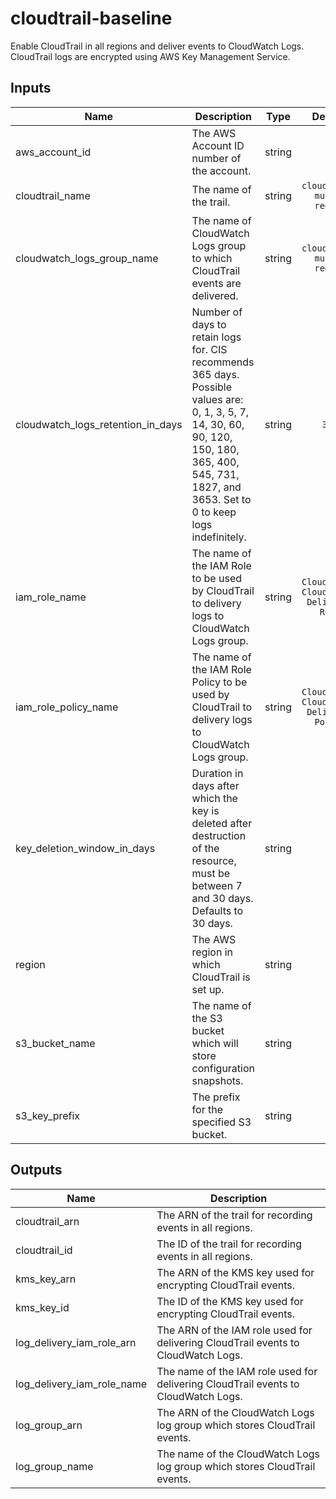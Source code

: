 # cloudtrail-baseline

Enable CloudTrail in all regions and deliver events to CloudWatch Logs. CloudTrail logs are encrypted using AWS Key Management Service.

## Inputs

| Name | Description | Type | Default | Required |
|------|-------------|:----:|:-----:|:-----:|
| aws_account_id | The AWS Account ID number of the account. | string | - | yes |
| cloudtrail_name | The name of the trail. | string | `cloudtrail-multi-region` | no |
| cloudwatch_logs_group_name | The name of CloudWatch Logs group to which CloudTrail events are delivered. | string | `cloudtrail-multi-region` | no |
| cloudwatch_logs_retention_in_days | Number of days to retain logs for. CIS recommends 365 days.  Possible values are: 0, 1, 3, 5, 7, 14, 30, 60, 90, 120, 150, 180, 365, 400, 545, 731, 1827, and 3653. Set to 0 to keep logs indefinitely. | string | `365` | no |
| iam_role_name | The name of the IAM Role to be used by CloudTrail to delivery logs to CloudWatch Logs group. | string | `CloudTrail-CloudWatch-Delivery-Role` | no |
| iam_role_policy_name | The name of the IAM Role Policy to be used by CloudTrail to delivery logs to CloudWatch Logs group. | string | `CloudTrail-CloudWatch-Delivery-Policy` | no |
| key_deletion_window_in_days | Duration in days after which the key is deleted after destruction of the resource, must be between 7 and 30 days. Defaults to 30 days. | string | `10` | no |
| region | The AWS region in which CloudTrail is set up. | string | - | yes |
| s3_bucket_name | The name of the S3 bucket which will store configuration snapshots. | string | - | yes |
| s3_key_prefix | The prefix for the specified S3 bucket. | string | `` | no |

## Outputs

| Name | Description |
|------|-------------|
| cloudtrail_arn | The ARN of the trail for recording events in all regions. |
| cloudtrail_id | The ID of the trail for recording events in all regions. |
| kms_key_arn | The ARN of the KMS key used for encrypting CloudTrail events. |
| kms_key_id | The ID of the KMS key used for encrypting CloudTrail events. |
| log_delivery_iam_role_arn | The ARN of the IAM role used for delivering CloudTrail events to CloudWatch Logs. |
| log_delivery_iam_role_name | The name of the IAM role used for delivering CloudTrail events to CloudWatch Logs. |
| log_group_arn | The ARN of the CloudWatch Logs log group which stores CloudTrail events. |
| log_group_name | The name of the CloudWatch Logs log group which stores CloudTrail events. |


